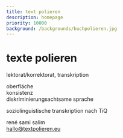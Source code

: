 ```yaml
---
title: text polieren
description: homepage
priority: 10000
background: /backgrounds/buchpolieren.jpg
---
```

# texte polieren  
lektorat/korrektorat, transkription  

oberfläche  
konsistenz  
diskriminierungsachtsame sprache  

soziolinguistische transkription nach TiQ  

rené sami salim  
hallo@textpolieren.eu
